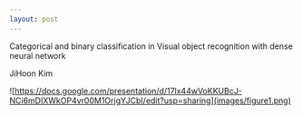 ```yaml
---
layout: post
---
```


Categorical and binary classification 
in Visual object recognition with 
dense neural network

JiHoon Kim

![https://docs.google.com/presentation/d/17lx44wVoKKUBcJ-NCi6mDIXWkOP4vr00M1OrjgYJCbI/edit?usp=sharing](images/figure1.png)
